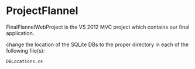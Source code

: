ProjectFlannel
==============

FinalFlannelWebProject is the VS 2012 MVC project which contains our final application.

change the location of the SQLite DBs to the 
proper directory in each of the following file(s):

	DBLocations.cs
